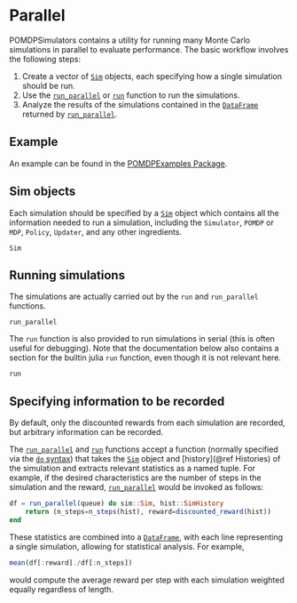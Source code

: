 # Parallel

POMDPSimulators contains a utility for running many Monte Carlo simulations in parallel to evaluate performance. The basic workflow involves the following steps:

1. Create a vector of [`Sim`](@ref) objects, each specifying how a single simulation should be run.
2. Use the [`run_parallel`](@ref) or [`run`](@ref) function to run the simulations.
3. Analyze the results of the simulations contained in the [`DataFrame`](https://github.com/JuliaData/DataFrames.jl) returned by [`run_parallel`](@ref).

## Example

An example can be found in the [POMDPExamples Package](https://github.com/JuliaPOMDP/POMDPExamples.jl/blob/master/notebooks/Running-Simulations.ipynb).

## Sim objects

Each simulation should be specified by a [`Sim`](@ref) object which contains all the information needed to run a simulation, including the `Simulator`, `POMDP` or `MDP`, `Policy`, `Updater`, and any other ingredients.

```@docs
Sim
```

## Running simulations

The simulations are actually carried out by the `run` and `run_parallel` functions.

```@docs
run_parallel
```

The `run` function is also provided to run simulations in serial (this is often useful for debugging). Note that the documentation below also contains a section for the builtin julia `run` function, even though it is not relevant here.

```@docs
run
```

## Specifying information to be recorded

By default, only the discounted rewards from each simulation are recorded, but arbitrary information can be recorded.

The [`run_parallel`](@ref) and [`run`](@ref) functions accept a function (normally specified via the [`do` syntax](https://docs.julialang.org/en/v1/manual/functions/#Do-Block-Syntax-for-Function-Arguments-1)) that takes the [`Sim`](@ref) object and [history](@ref Histories) of the simulation and extracts relevant statistics as a named tuple. For example, if the desired characteristics are the number of steps in the simulation and the reward, [`run_parallel`](@ref) would be invoked as follows:
```julia
df = run_parallel(queue) do sim::Sim, hist::SimHistory
    return (n_steps=n_steps(hist), reward=discounted_reward(hist))
end
```
These statistics are combined into a [`DataFrame`](https://github.com/JuliaData/DataFrames.jl), with each line representing a single simulation, allowing for statistical analysis. For example,
```julia
mean(df[:reward]./df[:n_steps])
```
would compute the average reward per step with each simulation weighted equally regardless of length.
